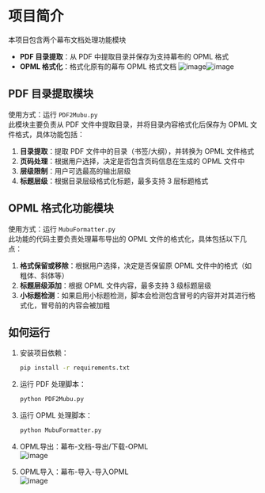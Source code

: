 # 项目简介
本项目包含两个幕布文档处理功能模块
- **PDF 目录提取**：从 PDF 中提取目录并保存为支持幕布的 OPML 格式  
- **OPML 格式化**：格式化原有的幕布 OPML 格式文档
![image](https://github.com/user-attachments/assets/02e81fd7-077d-4a11-9f68-fb62163e6940)![image](https://github.com/user-attachments/assets/66b37c6a-63a4-4b2a-8279-1c81c87e7470)

## PDF 目录提取模块
使用方式：运行 `PDF2Mubu.py`  
此模块主要负责从 PDF 文件中提取目录，并将目录内容格式化后保存为 OPML 文件格式，具体功能包括：
1. **目录提取**：提取 PDF 文件中的目录（书签/大纲），并转换为 OPML 文件格式
2. **页码处理**：根据用户选择，决定是否包含页码信息在生成的 OPML 文件中
3. **层级限制**：用户可选最高的输出层级
3. **标题层级**：根据目录层级格式化标题，最多支持 3 层标题格式

## OPML 格式化功能模块
使用方式：运行 `MubuFormatter.py`  
此功能的代码主要负责处理幕布导出的 OPML 文件的格式化，具体包括以下几点：
1. **格式保留或移除**：根据用户选择，决定是否保留原 OPML 文件中的格式（如粗体、斜体等）
2. **标题层级添加**：根据 OPML 文件内容，最多支持 3 级标题层级
3. **小标题检测**：如果启用小标题检测，脚本会检测包含冒号的内容并对其进行格式化，冒号前的内容会被加粗

## 如何运行
1. 安装项目依赖：
    ```bash
    pip install -r requirements.txt
    ```
2. 运行 PDF 处理脚本：

    ```bash
    python PDF2Mubu.py
    ```
3. 运行 OPML 处理脚本：

    ```bash
    python MubuFormatter.py
    ```
4. OPML导出：幕布-文档-导出/下载-OPML  
![image](https://github.com/user-attachments/assets/cc21bc2c-7a7f-4491-b3da-dcea9f29bdd3)
5. OPML导入：幕布-导入-导入OPML  
![image](https://github.com/user-attachments/assets/e5531089-48f4-4b34-8b42-a272b5762391)
